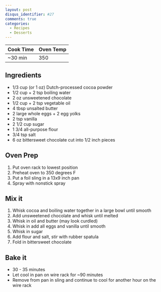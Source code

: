 ```yaml
---
layout: post
disqus_identifier: #27
comments: true
categories: 
  - Recipes
  - Desserts
---
```


Cook Time | Oven Temp
----------|----------
 ~30 min  | 350

## Ingredients

* 1/3 cup (or 1 oz) Dutch-processed cocoa powder
* 1/2 cup + 2 tsp boiling water
* 2 oz unsweetened chocolate
* 1/2 cup + 2 tsp vegetable oil
* 4 tbsp unsalted butter
* 2 large whole eggs + 2 egg yolks
* 2 tsp vanilla
* 2 1/2 cup sugar
* 1 3/4 all-purpose flour
* 3/4 tsp salt
* 6 oz bittersweet chocolate cut into 1/2 inch pieces

## Oven Prep

1. Put oven rack to lowest position
1. Preheat oven to 350 degrees F
1. Put a foil sling in a 13x9 inch pan
1. Spray with nonstick spray

## Mix it

1. Whisk cocoa and boiling water together in a large bowl until smooth
1. Add unsweetened chocolate and whisk until melted
1. Whisk in oil and butter (may look curdled)
1. Whisk in add all eggs and vanilla until smooth
1. Whisk in sugar
1. Add flour and salt, stir with rubber spatula
1. Fold in bittersweet chocolate

## Bake it

* 30 - 35 minutes
* Let cool in pan on wire rack for ~90 minutes
* Remove from pan in sling and continue to cool for another hour on the wire rack

